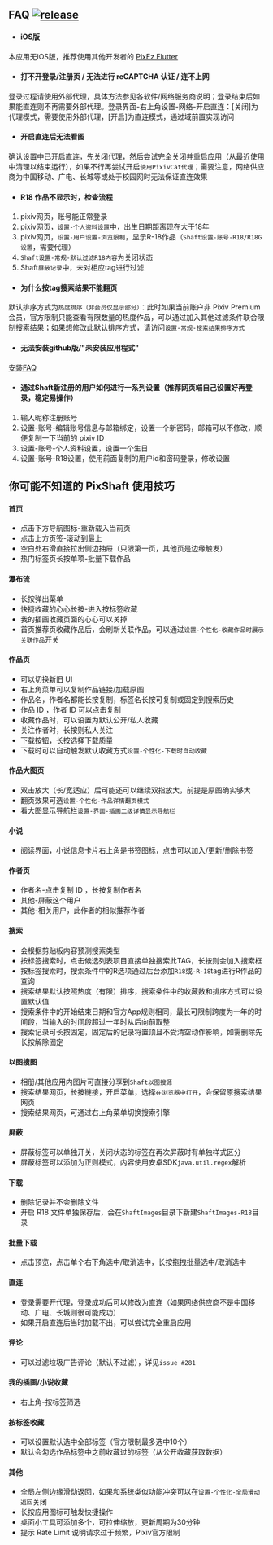 ## FAQ [![release](https://img.shields.io/github/v/release/CeuiLiSA/Pixiv-Shaft)](https://github.com/CeuiLiSA/Pixiv-Shaft/releases/latest)

+ #### iOS版
本应用无iOS版，推荐使用其他开发者的 [PixEz Flutter](https://github.com/Notsfsssf/pixez-flutter)

+ #### 打不开登录/注册页 / 无法进行 reCAPTCHA 认证 / 连不上网
登录过程请使用外部代理，具体方法参见各软件/网络服务商说明；登录结束后如果能直连则不再需要外部代理。登录界面-右上角设置-网络-开启直连：[关闭]为代理模式，需要使用外部代理，[开启]为直连模式，通过域前置实现访问

+ #### 开启直连后无法看图
确认设置中已开启直连，先关闭代理，然后尝试完全关闭并重启应用（从最近使用中清理以结束运行），如果不行再尝试开启`使用PixivCat代理`；需要注意，网络供应商为中国移动、广电、长城等或处于校园网时无法保证直连效果

+ #### R18 作品不显示时，检查流程
1. pixiv网页，账号能正常登录
2. pixiv网页，`设置-个人资料设置`中，出生日期距离现在大于18年
3. pixiv网页，`设置-用户设置-浏览限制`，显示R-18作品（`Shaft设置-账号-R18/R18G设置`，需要代理）
4. `Shaft设置-常规-默认过滤R18内容`为关闭状态
5. Shaft`屏蔽记录`中，未对相应tag进行过滤

+ #### 为什么按tag搜索结果不能翻页
默认排序方式为`热度排序（非会员仅显示部分）`：此时如果当前账户非 Pixiv Premium 会员，官方限制只能查看有限数量的热度作品，可以通过加入其他过滤条件联合限制搜索结果；如果想修改此默认排序方式，请访问`设置-常规-搜索结果排序方式`

+ #### 无法安装github版/"未安装应用程式"
[安装FAQ](./FAQ-install.md)

+ #### 通过Shaft新注册的用户如何进行一系列设置（推荐网页端自己设置好再登录，稳定易操作）
1. 输入昵称注册账号
2. 设置-账号-编辑账号信息与邮箱绑定，设置一个新密码，邮箱可以不修改，顺便复制一下当前的 pixiv ID
3. 设置-账号-个人资料设置，设置一个生日
4. 设置-账号-R18设置，使用前面复制的用户id和密码登录，修改设置

## 你可能不知道的 PixShaft 使用技巧

#### 首页
+ 点击下方导航图标-重新载入当前页
+ 点击上方页签-滚动到最上
+ 空白处右滑直接拉出侧边抽屉（只限第一页，其他页是边缘触发）
+ 热门标签页长按单项-批量下载作品

#### 瀑布流
+ 长按弹出菜单
+ 快捷收藏的心心长按-进入按标签收藏
+ 我的插画收藏页面的心心可以关掉
+ 首页推荐页收藏作品后，会刷新关联作品，可以通过`设置-个性化-收藏作品时展示关联作品`开关

#### 作品页
+ 可以切换新旧 UI
+ 右上角菜单可以复制作品链接/加载原图
+ 作品名，作者名都能长按复制，标签名长按可复制或固定到搜索历史
+ 作品 ID ，作者 ID 可以点击复制
+ 收藏作品时，可以设置为默认公开/私人收藏
+ 关注作者时，长按则私人关注
+ 下载按钮，长按选择下载质量
+ 下载时可以自动触发默认收藏方式`设置-个性化-下载时自动收藏`

#### 作品大图页
+ 双击放大（长/宽适应）后可能还可以继续双指放大，前提是原图确实够大
+ 翻页效果可选`设置-个性化-作品详情翻页模式`
+ 看大图显示导航栏`设置-界面-插画二级详情显示导航栏`

#### 小说
+ 阅读界面，小说信息卡片右上角是书签图标，点击可以加入/更新/删除书签

#### 作者页
+ 作者名-点击复制 ID ，长按复制作者名
+ 其他-屏蔽这个用户
+ 其他-相关用户，此作者的相似推荐作者

#### 搜索
+ 会根据剪贴板内容预测搜索类型
+ 按标签搜索时，点击候选列表项目直接单独搜索此TAG，长按则会加入搜索框
+ 按标签搜索时，搜索条件中的R选项通过后台添加`R18`或`-R-18`tag进行R作品的查询
+ 搜索结果默认按照热度（有限）排序，搜索条件中的收藏数和排序方式可以设置默认值
+ 搜索条件中的开始结束日期和官方App规则相同，最长可限制跨度为一年的时间段，当输入的时间段超过一年时从后向前取整
+ 搜索记录可长按固定，固定后的记录将置顶且不受清空动作影响，如需删除先长按解除固定

#### 以图搜图
+ 相册/其他应用内图片可直接分享到`Shaft以图搜源`
+ 搜索结果网页，长按链接，开启菜单，选择`在浏览器中打开`，会保留原搜索结果网页
+ 搜索结果网页，可通过右上角菜单切换搜索引擎

#### 屏蔽
+ 屏蔽标签可以单独开关，关闭状态的标签在再次屏蔽时有单独样式区分
+ 屏蔽标签可以添加为正则模式，内容使用安卓SDK`java.util.regex`解析

#### 下载
+ 删除记录并不会删除文件
+ 开启 R18 文件单独保存后，会在`ShaftImages`目录下新建`ShaftImages-R18`目录

#### 批量下载
+ 点击预览，点击单个右下角选中/取消选中，长按拖拽批量选中/取消选中

#### 直连
+ 登录需要开代理，登录成功后可以修改为直连（如果网络供应商不是中国移动、广电、长城则很可能成功）
+ 如果开启直连后当时加载不出，可以尝试完全重启应用

#### 评论
+ 可以过滤垃圾广告评论（默认不过滤），详见`issue #281`

#### 我的插画/小说收藏
+ 右上角-按标签筛选

#### 按标签收藏
+ 可以设置默认选中全部标签（官方限制最多选中10个）
+ 默认会勾选作品标签中之前收藏过的标签（从公开收藏获取数据）

#### 其他
+ 全局左侧边缘滑动返回，如果和系统类似功能冲突可以在`设置-个性化-全局滑动返回`关闭
+ 长按应用图标可触发快捷操作
+ 桌面小工具可添加多个，可拉伸缩放，更新周期为30分钟
+ 提示 Rate Limit 说明请求过于频繁，Pixiv官方限制
